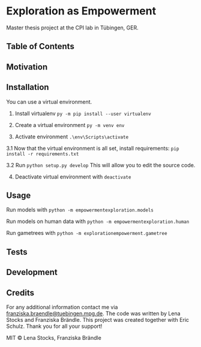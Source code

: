 # Exploration as Empowerment

Master thesis project at the CPI lab in Tübingen, GER.

## Table of Contents

## Motivation

## Installation
You can use a virtual environment.

1. Install virtualenv
`py -m pip install --user virtualenv`

2. Create a virtual environment
`py -m venv env`

3. Activate environment
`.\env\Scripts\activate`

3.1 Now that the virtual environment is all set, install requirements:
`pip install -r requirements.txt`

3.2 Run
`python setup.py develop`
This will allow you to edit the source code.

4. Deactivate virtual environment with
`deactivate`

## Usage
Run models with
`python -m empowermentexploration.models`

Run models on human data with
`python -m empowermentexploration.human`

Run gametrees with
`python -m explorationempowerment.gametree`

## Tests

## Development

## Credits
For any additional information contact me via franziska.braendle@tuebingen.mpg.de.
The code was written by Lena Stocks and Franziska Brändle. This project was created together with Eric Schulz. Thank you for all your support!

MIT © Lena Stocks, Franziska Brändle
